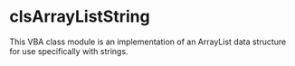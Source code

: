 # clsArrayListString
This VBA class module is an implementation of an ArrayList data structure for use specifically with strings.
